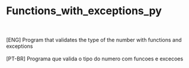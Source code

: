 # Functions_with_exceptions_py
<br>
<br>
[ENG] Program that validates the type of the number with functions and exceptions
<br>
<br>
[PT-BR] Programa que valida o tipo do numero com funcoes e excecoes
